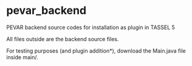 # pevar_backend
PEVAR backend source codes for installation as plugin in TASSEL 5

All files outside are the backend source files.

For testing purposes (and plugin addition*), download the Main.java file inside main/.
